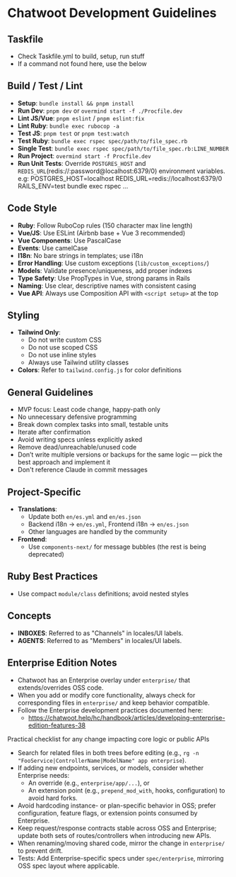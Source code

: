 # Chatwoot Development Guidelines

## Taskfile
- Check Taskfile.yml to build, setup, run stuff
- If a command not found here, use the below

## Build / Test / Lint

- **Setup**: `bundle install && pnpm install`
- **Run Dev**: `pnpm dev` or `overmind start -f ./Procfile.dev`
- **Lint JS/Vue**: `pnpm eslint` / `pnpm eslint:fix`
- **Lint Ruby**: `bundle exec rubocop -a`
- **Test JS**: `pnpm test` or `pnpm test:watch`
- **Test Ruby**: `bundle exec rspec spec/path/to/file_spec.rb`
- **Single Test**: `bundle exec rspec spec/path/to/file_spec.rb:LINE_NUMBER`
- **Run Project**: `overmind start -f Procfile.dev`
- **Run Unit Tests**: Override `POSTGRES_HOST` and `REDIS_URL`(redis://:password@localhost:6379/0) environment variables.  e.g: POSTGRES_HOST=localhost REDIS_URL=redis://localhost:6379/0 RAILS_ENV=test bundle exec rspec ...

## Code Style

- **Ruby**: Follow RuboCop rules (150 character max line length)
- **Vue/JS**: Use ESLint (Airbnb base + Vue 3 recommended)
- **Vue Components**: Use PascalCase
- **Events**: Use camelCase
- **I18n**: No bare strings in templates; use i18n
- **Error Handling**: Use custom exceptions (`lib/custom_exceptions/`)
- **Models**: Validate presence/uniqueness, add proper indexes
- **Type Safety**: Use PropTypes in Vue, strong params in Rails
- **Naming**: Use clear, descriptive names with consistent casing
- **Vue API**: Always use Composition API with `<script setup>` at the top

## Styling

- **Tailwind Only**:  
  - Do not write custom CSS  
  - Do not use scoped CSS  
  - Do not use inline styles  
  - Always use Tailwind utility classes  
- **Colors**: Refer to `tailwind.config.js` for color definitions

## General Guidelines

- MVP focus: Least code change, happy-path only
- No unnecessary defensive programming
- Break down complex tasks into small, testable units
- Iterate after confirmation
- Avoid writing specs unless explicitly asked
- Remove dead/unreachable/unused code
- Don’t write multiple versions or backups for the same logic — pick the best approach and implement it
- Don't reference Claude in commit messages

## Project-Specific

- **Translations**:
  - Update both `en/es.yml` and `en/es.json`
  - Backend i18n → `en/es.yml`, Frontend i18n → `en/es.json`
  - Other languages are handled by the community
- **Frontend**:
  - Use `components-next/` for message bubbles (the rest is being deprecated)

## Ruby Best Practices

- Use compact `module/class` definitions; avoid nested styles

## Concepts
- **INBOXES**: Referred to as "Channels" in locales/UI labels.
- **AGENTS**: Referred to as "Members" in locales/UI labels.

## Enterprise Edition Notes

- Chatwoot has an Enterprise overlay under `enterprise/` that extends/overrides OSS code.
- When you add or modify core functionality, always check for corresponding files in `enterprise/` and keep behavior compatible.
- Follow the Enterprise development practices documented here:
  - https://chatwoot.help/hc/handbook/articles/developing-enterprise-edition-features-38

Practical checklist for any change impacting core logic or public APIs
- Search for related files in both trees before editing (e.g., `rg -n "FooService|ControllerName|ModelName" app enterprise`).
- If adding new endpoints, services, or models, consider whether Enterprise needs:
  - An override (e.g., `enterprise/app/...`), or
  - An extension point (e.g., `prepend_mod_with`, hooks, configuration) to avoid hard forks.
- Avoid hardcoding instance- or plan-specific behavior in OSS; prefer configuration, feature flags, or extension points consumed by Enterprise.
- Keep request/response contracts stable across OSS and Enterprise; update both sets of routes/controllers when introducing new APIs.
- When renaming/moving shared code, mirror the change in `enterprise/` to prevent drift.
- Tests: Add Enterprise-specific specs under `spec/enterprise`, mirroring OSS spec layout where applicable.
